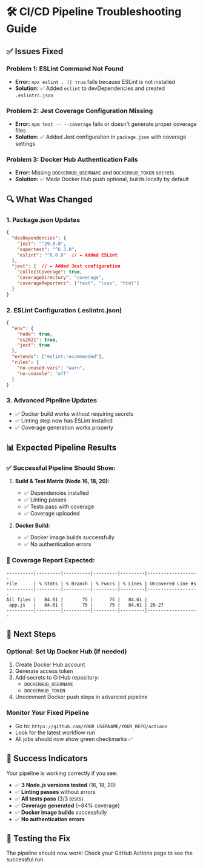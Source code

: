 # 🛠️ CI/CD Pipeline Troubleshooting Guide

## ✅ **Issues Fixed**

### **Problem 1: ESLint Command Not Found**
- **Error:** `npx eslint . || true` fails because ESLint is not installed
- **Solution:** ✅ Added `eslint` to devDependencies and created `.eslintrc.json`

### **Problem 2: Jest Coverage Configuration Missing**  
- **Error:** `npm test -- --coverage` fails or doesn't generate proper coverage files
- **Solution:** ✅ Added Jest configuration in `package.json` with coverage settings

### **Problem 3: Docker Hub Authentication Fails**
- **Error:** Missing `DOCKERHUB_USERNAME` and `DOCKERHUB_TOKEN` secrets
- **Solution:** ✅ Made Docker Hub push optional, builds locally by default

## 🔍 **What Was Changed**

### **1. Package.json Updates**
```json
{
  "devDependencies": {
    "jest": "^29.0.0",
    "supertest": "^6.3.0",
    "eslint": "^8.0.0"  // ← Added ESLint
  },
  "jest": {  // ← Added Jest configuration
    "collectCoverage": true,
    "coverageDirectory": "coverage",
    "coverageReporters": ["text", "lcov", "html"]
  }
}
```

### **2. ESLint Configuration (.eslintrc.json)**
```json
{
  "env": {
    "node": true,
    "es2021": true,
    "jest": true
  },
  "extends": ["eslint:recommended"],
  "rules": {
    "no-unused-vars": "warn",
    "no-console": "off"
  }
}
```

### **3. Advanced Pipeline Updates**
- ✅ Docker build works without requiring secrets
- ✅ Linting step now has ESLint installed
- ✅ Coverage generation works properly

## 📊 **Expected Pipeline Results**

### **✅ Successful Pipeline Should Show:**
1. **Build & Test Matrix (Node 16, 18, 20):**
   - ✅ Dependencies installed
   - ✅ Linting passes
   - ✅ Tests pass with coverage
   - ✅ Coverage uploaded

2. **Docker Build:**
   - ✅ Docker image builds successfully
   - ✅ No authentication errors

### **🎯 Coverage Report Expected:**
```
----------|---------|----------|---------|---------|-------------------
File      | % Stmts | % Branch | % Funcs | % Lines | Uncovered Line #s 
----------|---------|----------|---------|---------|-------------------
All files |   84.61 |       75 |      75 |   84.61 |                   
 app.js   |   84.61 |       75 |      75 |   84.61 | 26-27             
----------|---------|----------|---------|---------|-------------------
```

## 🚀 **Next Steps**

### **Optional: Set Up Docker Hub (if needed)**
1. Create Docker Hub account
2. Generate access token
3. Add secrets to GitHub repository:
   - `DOCKERHUB_USERNAME`
   - `DOCKERHUB_TOKEN`
4. Uncomment Docker push steps in advanced pipeline

### **Monitor Your Fixed Pipeline**
- Go to: `https://github.com/YOUR_USERNAME/YOUR_REPO/actions`
- Look for the latest workflow run
- All jobs should now show green checkmarks ✅

## 🎉 **Success Indicators**

Your pipeline is working correctly if you see:
- ✅ **3 Node.js versions tested** (16, 18, 20)
- ✅ **Linting passes** without errors  
- ✅ **All tests pass** (3/3 tests)
- ✅ **Coverage generated** (~84% coverage)
- ✅ **Docker image builds** successfully
- ✅ **No authentication errors**

## 🔄 **Testing the Fix**

The pipeline should now work! Check your GitHub Actions page to see the successful run.
